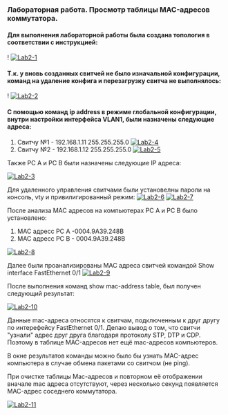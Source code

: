 ### Лабораторная работа. Просмотр таблицы MAC-адресов коммутатора.

#### Для выполнения  лабораторной работы была создана топология в соответствии с инструкцией:

! <a href="https://imgbb.com/"><img src="https://i.ibb.co/Hr2mmbV/Lab2-1.jpg" alt="Lab2-1" border="0"></a>

#### Т.к. у вновь созданных свитчей не было изначальной конфигурации, команд на удаление конфига и перезагрузку свитча не выполнялось:

! <a href="https://imgbb.com/"><img src="https://i.ibb.co/FmgPS5G/Lab2-2.jpg" alt="Lab2-2" border="0"></a>

#### С помощью команд ip address в режиме глобальной конфигурации, внутри настройки интерфейса VLAN1, были назначены следующие адреса:
1) Свитчу №1 - 192.168.1.11 255.255.255.0
<a href="https://imgbb.com/"><img src="https://i.ibb.co/XsVZBCX/Lab2-4.jpg" alt="Lab2-4" border="0"></a>
2) Свитчу №2 - 192.168.1.12 255.255.255.0
<a href="https://imgbb.com/"><img src="https://i.ibb.co/2jGzhhB/Lab2-5.jpg" alt="Lab2-5" border="0"></a>

Также PC A и PC B были назначены следующие IP адреса:

<a href="https://ibb.co/pd3sCqS"><img src="https://i.ibb.co/TtHnzys/Lab2-3.jpg" alt="Lab2-3" border="0"></a>

Для удаленного управления свитчами были установелны пароли на консоль, vty и привилигированный режим: 
<a href="https://ibb.co/YfwBg0z"><img src="https://i.ibb.co/0Yvy5sg/Lab2-6.jpg" alt="Lab2-6" border="0"></a>
<a href="https://ibb.co/QbhYcBp"><img src="https://i.ibb.co/yfKgRTd/Lab2-7.jpg" alt="Lab2-7" border="0"></a>

После анализа МАС адресов на компьютерах PC A и PC B было установлено:

1) МАС адресс PC A -0004.9A39.248B
2) МАС адресс PC B - 0004.9A39.248B

<a href="https://ibb.co/6nDgBzc"><img src="https://i.ibb.co/1vR861Y/Lab2-8.jpg" alt="Lab2-8" border="0"></a>

Далее были проанализированы МАС адреса свитчей командой Show interface FastEthernet 0/1 
<a href="https://ibb.co/PhdhJW9"><img src="https://i.ibb.co/hWSWrdZ/Lab2-9.jpg" alt="Lab2-9" border="0"></a>

После выполнения команд show mac-address table, был получен следующий результат:

<a href="https://ibb.co/rpMBhvf"><img src="https://i.ibb.co/B6jhJwK/Lab2-10.jpg" alt="Lab2-10" border="0"></a>

Данные mac-адреса относятся к свитчам, подключенным к друг другу по интерефейсу FastEthernet 0/1. Делаю вывод о том, что свитчи "узнали"
адрес друг друга благодаря протоколу STP, DTP и CDP. Поэтому в таблице MAC-адресов нет ещё mac-адресов компьютеров.

В окне результатов команды можно было бы узнать MAC-адрес компьютера в случае обмена пакетами со свитчом (не ping).

При очистке таблицы Mac-адресов и повторном её отображении вначале mac адреса отсутствуют, через несколько секунд появляется MAC-адрес соседнего коммутатора.

<a href="https://ibb.co/Phk0YNc"><img src="https://i.ibb.co/MVdQhsc/Lab2-11.jpg" alt="Lab2-11" border="0"></a>

